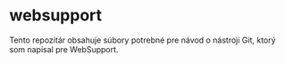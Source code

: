 # websupport
Tento repozitár obsahuje súbory potrebné pre návod o nástroji Git, ktorý som napísal pre WebSupport.
